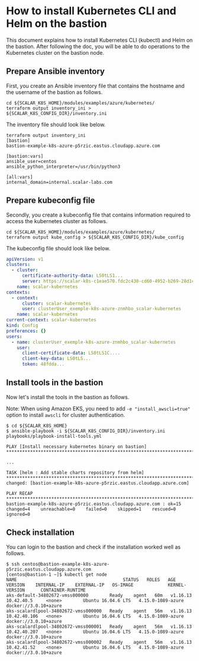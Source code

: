 # How to install Kubernetes CLI and Helm on the bastion

This document explains how to install Kubernetes CLI (kubectl) and Helm on the bastion. After following the doc, you will be able to do operations to the Kubernetes cluster on the bastion node.

## Prepare Ansible inventory

First, you create an Ansible inventory file that contains the hostname and the username of the bastion as follows.

```console
cd ${SCALAR_K8S_HOME}/modules/examples/azure/kubernetes/
terraform output inventory_ini > ${SCALAR_K8S_CONFIG_DIR}/inventory.ini
```

The inventory file should look like below.

```console
terraform output inventory_ini
[bastion]
bastion-example-k8s-azure-p5rzic.eastus.cloudapp.azure.com

[bastion:vars]
ansible_user=centos
ansible_python_interpreter=/usr/bin/python3

[all:vars]
internal_domain=internal.scalar-labs.com
```

## Prepare kubeconfig file

Secondly, you create a kubeconfig file that contains information required to access the kubernetes cluster as follows.

```console
cd ${SCALAR_K8S_HOME}/modules/examples/azure/kubernetes/
terraform output kube_config > ${SCALAR_K8S_CONFIG_DIR}/kube_config
```

The kubeconfig file should look like below.

```yml
apiVersion: v1
clusters:
  - cluster:
      certificate-authority-data: LS0tLS1...
      server: https://scalar-k8s-c1eae570.fdc2c430-cd60-4952-b269-28d1c1583ca7.privatelink.eastus.azmk8s.io:443
    name: scalar-kubernetes
contexts:
  - context:
      cluster: scalar-kubernetes
      user: clusterUser_exemple-k8s-azure-znmhbo_scalar-kubernetes
    name: scalar-kubernetes
current-context: scalar-kubernetes
kind: Config
preferences: {}
users:
  - name: clusterUser_exemple-k8s-azure-znmhbo_scalar-kubernetes
    user:
      client-certificate-data: LS0tLS1C....
      client-key-data: LS0tLS...
      token: 48fdda...
```

## Install tools in the bastion

Now let's install the tools in the bastion as follows.

Note: When using Amazon EKS, you need to add `-e "install_awscli=true"` option to install `awscli` for cluster authentication.

```console
$ cd ${SCALAR_K8S_HOME}
$ ansible-playbook -i ${SCALAR_K8S_CONFIG_DIR}/inventory.ini playbooks/playbook-install-tools.yml

PLAY [Install necessary kubernetes binary on bastion] ****************************************************************************************************************************************************************************************************************

...

TASK [helm : Add stable charts repository from helm] *****************************************************************************************************************************************************************************************************************
changed: [bastion-example-k8s-azure-p5rzic.eastus.cloudapp.azure.com]

PLAY RECAP ***********************************************************************************************************************************************************************************************************************************************************
bastion-example-k8s-azure-p5rzic.eastus.cloudapp.azure.com : ok=15   changed=4    unreachable=0    failed=0    skipped=1    rescued=0    ignored=0
```

## Check installation

You can login to the bastion and check if the installation worked well as follows.

```console
$ ssh centos@bastion-example-k8s-azure-p5rzic.eastus.cloudapp.azure.com
[centos@bastion-1 ~]$ kubectl get node
NAME                                        STATUS   ROLES   AGE   VERSION    INTERNAL-IP    EXTERNAL-IP   OS-IMAGE             KERNEL-VERSION      CONTAINER-RUNTIME
aks-default-34802672-vmss000000        Ready    agent   60m   v1.16.13   10.42.40.5     <none>        Ubuntu 16.04.6 LTS   4.15.0-1089-azure   docker://3.0.10+azure
aks-scalardlpool-34802672-vmss000000   Ready    agent   56m   v1.16.13   10.42.40.106   <none>        Ubuntu 16.04.6 LTS   4.15.0-1089-azure   docker://3.0.10+azure
aks-scalardlpool-34802672-vmss000001   Ready    agent   56m   v1.16.13   10.42.40.207   <none>        Ubuntu 16.04.6 LTS   4.15.0-1089-azure   docker://3.0.10+azure
aks-scalardlpool-34802672-vmss000002   Ready    agent   56m   v1.16.13   10.42.41.52    <none>        Ubuntu 16.04.6 LTS   4.15.0-1089-azure   docker://3.0.10+azure
```
